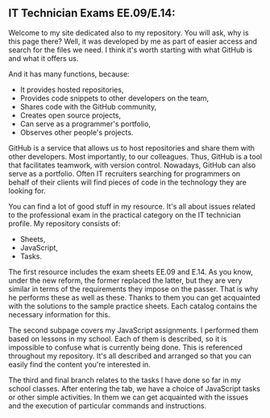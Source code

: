 ## IT Technician Exams EE.09/E.14: ##

Welcome to my site dedicated also to my repository. You will ask, why is this page there? Well, it was developed by me as part of easier access and search for the files we need. I think it's worth starting with what GitHub is and what it offers us.

And it has many functions, because:
- It provides hosted repositories,
- Provides code snippets to other developers on the team,
- Shares code with the GitHub community,
- Creates open source projects,
- Can serve as a programmer's portfolio,
- Observes other people's projects.

GitHub is a service that allows us to host repositories and share them with other developers. Most importantly, to our colleagues. Thus, GitHub is a tool that facilitates teamwork, with version control. Nowadays, GitHub can also serve as a portfolio.
Often IT recruiters searching for programmers on behalf of their clients will find pieces of code in the technology they are looking for.

You can find a lot of good stuff in my resource. It's all about issues related to the professional exam in the practical category on the IT technician profile. My repository consists of:
- Sheets,
- JavaScript,
- Tasks.

The first resource includes the exam sheets EE.09 and E.14. As you know, under the new reform, the former replaced the latter, but they are very similar in terms of the requirements they impose on the passer.
That is why he performs these as well as these. Thanks to them you can get acquainted with the solutions to the sample practice sheets. Each catalog contains the necessary information for this.

The second subpage covers my JavaScript assignments. I performed them based on lessons in my school. Each of them is described, so it is impossible to confuse what is currently being done.
This is referenced throughout my repository. It's all described and arranged so that you can easily find the content you're interested in.

The third and final branch relates to the tasks I have done so far in my school classes. After entering the tab, we have a choice of JavaScript tasks or other simple activities.
In them we can get acquainted with the issues and the execution of particular commands and instructions.
